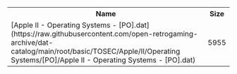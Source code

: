<table>
<tr><th>Name</th><th>Size</th></tr>
<tr><td>[Apple II - Operating Systems - [PO].dat](https://raw.githubusercontent.com/open-retrogaming-archive/dat-catalog/main/root/basic/TOSEC/Apple/II/Operating Systems/[PO]/Apple II - Operating Systems - [PO].dat)</td><td>5955</td></tr>
</table>

